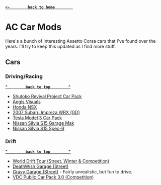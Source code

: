 **[`<-        back to home        `](README.md)**
# AC Car Mods
Here's a bunch of interesting Assetto Corsa cars that I've found over the years. I'll try to keep this updated as I find more stuff.

## Cars
### Driving/Racing
**[`^        back to top        ^`](#ac-car-mods)**
- [Shutoko Revival Project Car Pack](https://discord.gg/shutokorevivalproject)
- [Aegis Visuals](https://www.patreon.com/aegisvisuals/posts)
- [Honda NSX](https://www.racedepartment.com/downloads/honda-nsx.4768/)
- [2007 Subaru Impreza WRX (GD)](https://www.racedepartment.com/downloads/2007-subaru-impreza-wrx-gd-tuned.33356/)
- [Tesla Model 3 Car Pack](https://www.racedepartment.com/downloads/2019-tesla-model-3-car-pack.45151/)
- [Nissan Silvia S15 Garage Mak](https://www.assettoworld.com/car/nissan-silvia-s15-garage-mak)
- [Nissan Silvia S15 Spec-R](https://www.assettoworld.com/car/nissan-silvia-spec-r-s15-street-s2)
### Drift
**[`^        back to top        ^`](#ac-car-mods)**
- [World Drift Tour (Street, Winter & Competition)](https://worlddrifttour.com/)
- [DeathWish Garage (Street)](https://www.vosan.co/driftcarpacks/dwg-3-0-part-1)
- [Gravy Garage (Street)](https://www.vosan.co/driftcarpacks/gravy-garage-car-pack/) - Fairly unrealistic, but fun to drive.
- [VDC Public Car Pack 3.0 (Competition)](https://www.vosan.co/driftcarpacks/vdc-public-car-pack-3-0/)